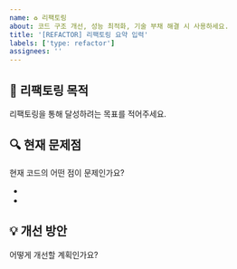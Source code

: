 ```yaml
---
name: ♻️ 리팩토링
about: 코드 구조 개선, 성능 최적화, 기술 부채 해결 시 사용하세요.
title: '[REFACTOR] 리팩토링 요약 입력'
labels: ['type: refactor']
assignees: ''
---
```


## 🎯 리팩토링 목적
리팩토링을 통해 달성하려는 목표를 적어주세요.



## 🔍 현재 문제점
현재 코드의 어떤 점이 문제인가요?

- 
- 


## 💡 개선 방안
어떻게 개선할 계획인가요?


